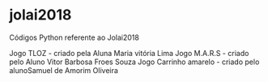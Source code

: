 # jolai2018
Códigos Python referente ao Jolai2018

Jogo TLOZ - criado pela Aluna Maria vitória Lima
Jogo M.A.R.S - criado pelo Aluno Vitor Barbosa Froes Souza
Jogo Carrinho amarelo - criado pelo alunoSamuel de Amorim Oliveira
